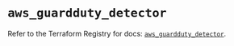 # `aws_guardduty_detector`

Refer to the Terraform Registry for docs: [`aws_guardduty_detector`](https://registry.terraform.io/providers/hashicorp/aws/6.4.0/docs/resources/guardduty_detector).
